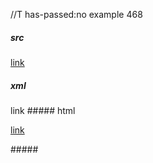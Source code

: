 //T has-passed:no
example 468
##### src
[link](foo\)\:)
##### xml
<?xml version="1.0" encoding="UTF-8"?>
<!DOCTYPE document SYSTEM "CommonMark.dtd">
<document xmlns="http://commonmark.org/xml/1.0">
  <paragraph>
    <link destination="foo):" title="">
      <text>link</text>
    </link>
  </paragraph>
</document>
##### html
<p><a href="foo):">link</a></p>
#####
